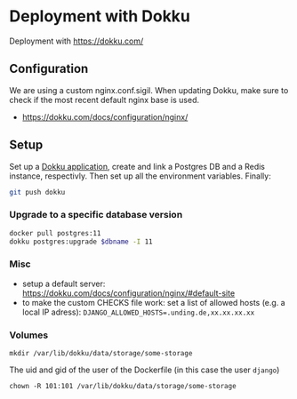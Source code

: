 # Deployment with Dokku

Deployment with https://dokku.com/

## Configuration

We are using a custom nginx.conf.sigil. When updating Dokku, make sure to check if the most recent default nginx base is used.

- https://dokku.com/docs/configuration/nginx/

## Setup

Set up a [Dokku application](http://dokku.viewdocs.io/dokku/deployment/application-deployment/), create and link a Postgres DB and a Redis instance, respectivly.
Then set up all the environment variables. Finally:

```bash
git push dokku
```

### Upgrade to a specific database version

```bash
docker pull postgres:11
dokku postgres:upgrade $dbname -I 11
```

### Misc

- setup a default server: https://dokku.com/docs/configuration/nginx/#default-site
- to make the custom CHECKS file work: set a list of allowed hosts (e.g. a local IP adress): `DJANGO_ALLOWED_HOSTS=.unding.de,xx.xx.xx.xx`

### Volumes

`mkdir /var/lib/dokku/data/storage/some-storage`

The uid and gid of the user of the Dockerfile (in this case the user `django`)

`chown -R 101:101 /var/lib/dokku/data/storage/some-storage`
